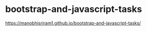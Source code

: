 # bootstrap-and-javascript-tasks



https://manobhisriram1.github.io/bootstrap-and-javascript-tasks/

